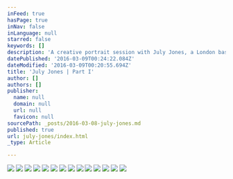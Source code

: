 ```yaml
---
inFeed: true
hasPage: true
inNav: false
inLanguage: null
starred: false
keywords: []
description: 'A creative portrait session with July Jones, a London based music artist.  Black and white, emphasising strength, courage, contrast. '
datePublished: '2016-03-09T00:24:22.084Z'
dateModified: '2016-03-09T00:20:55.694Z'
title: 'July Jones | Part I'
author: []
authors: []
publisher:
  name: null
  domain: null
  url: null
  favicon: null
sourcePath: _posts/2016-03-08-july-jones.md
published: true
url: july-jones/index.html
_type: Article

---
```

![](https://the-grid-user-content.s3-us-west-2.amazonaws.com/ccae9b43-0782-4a5f-a7f1-71457e24f6f6.jpg)
![](https://the-grid-user-content.s3-us-west-2.amazonaws.com/891d7976-17d4-4cb5-8682-a742570fda14.jpg)
![](https://the-grid-user-content.s3-us-west-2.amazonaws.com/43bdc870-e614-4c5d-9fc3-dded59a15008.jpg)
![](https://the-grid-user-content.s3-us-west-2.amazonaws.com/864de9f7-1808-4c42-a584-05fec1190697.jpg)
![](https://the-grid-user-content.s3-us-west-2.amazonaws.com/09a254ca-f0e9-44cf-a4dc-2090459f1be0.jpg)
![](https://the-grid-user-content.s3-us-west-2.amazonaws.com/b518587b-45b9-4487-9866-453d6ceee765.jpg)
![](https://the-grid-user-content.s3-us-west-2.amazonaws.com/92f0a06a-89c6-4b7d-ba68-76a73c6d50fe.jpg)
![](https://the-grid-user-content.s3-us-west-2.amazonaws.com/23dc3c6b-70dc-484c-b2a8-6bcaa0ff9c68.jpg)
![](https://the-grid-user-content.s3-us-west-2.amazonaws.com/52d813a0-0bfb-48c6-8d10-850ddf873c06.jpg)
![](https://the-grid-user-content.s3-us-west-2.amazonaws.com/dc7fbd86-c11a-445c-92de-8cc112251254.jpg)
![](https://the-grid-user-content.s3-us-west-2.amazonaws.com/f72d610c-451d-4415-bfa9-aa721ee5a176.jpg)
![](https://the-grid-user-content.s3-us-west-2.amazonaws.com/0ec49ebb-1dd5-407f-aba8-ff2a1f13688c.jpg)
![](https://the-grid-user-content.s3-us-west-2.amazonaws.com/e3c577a4-a47d-45ef-8373-bbd63d298c44.jpg)
![](https://the-grid-user-content.s3-us-west-2.amazonaws.com/9ea08aed-eb7f-4b68-a846-c148ff60e85e.jpg)